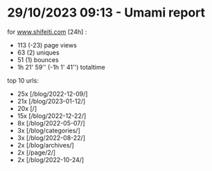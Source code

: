 # 29/10/2023 09:13 - Umami report
for www.shifeiti.com [24h] :

 - 113 (-23) page views
 - 63 (2) uniques
 - 51 (1) bounces
 - 1h 21' 59'' (-1h 1' 41'') totaltime


top 10 urls:
 - 25x [/blog/2022-12-09/]
 - 21x [/blog/2023-01-12/]
 - 20x [/]
 - 15x [/blog/2022-12-22/]
 - 8x [/blog/2022-05-07/]
 - 3x [/blog/categories/]
 - 3x [/blog/2022-08-22/]
 - 2x [/blog/archives/]
 - 2x [/page/2/]
 - 2x [/blog/2022-10-24/]


